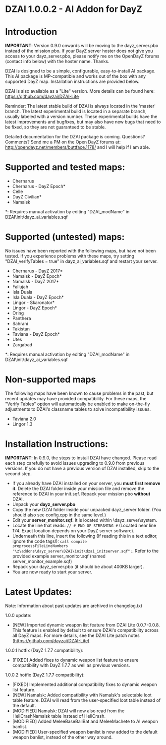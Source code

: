 DZAI 1.0.0.2 - AI Addon for DayZ
============


Introduction
============
<b>IMPORTANT</b>: Version 0.9.0 onwards will be moving to the dayz_server.pbo instead of the mission pbo. If your DayZ server hoster does not give you access to your dayz_server.pbo, please notify me on the OpenDayZ forums (contact info below) with the hoster name. Thanks.

DZAI is designed to be a simple, configurable, easy-to-install AI package. This AI package is MP-compatible and works out of the box with any supported DayZ map. Installation instructions are provided below.

DZAI is also available as a "Lite" version. More details can be found here: https://github.com/dayzai/DZAI-Lite

Reminder: The latest stable build of DZAI is always located in the 'master' branch. The latest experimental build is located in a separate branch, usually labeled with a version number. These experimental builds have the latest improvements and bugfixes, but may also have new bugs that need to be fixed, so they are not guaranteed to be stable.

Detailed documentation for the DZAI package is coming. Questions? Comments? Send me a PM on the Open DayZ forums at: http://opendayz.net/members/buttface.1178/ and I will help if I am able.

Supported and tested maps:
============
- Chernarus
- Chernarus - DayZ Epoch*
- Celle
- DayZ Civilian*
- Namalsk

*: Requires manual activation by editing "DZAI_modName" in DZAI\init\dayz_ai_variables.sqf

Supported (untested) maps:
============
No issues have been reported with the following maps, but have not been tested. If you experience problems with these maps, try setting "DZAI_verifyTables = true" in dayz_ai_variables.sqf and restart your server.
- Chernarus - DayZ 2017*
- Namalsk - DayZ Epoch*
- Namalsk - DayZ 2017*
- Fallujah
- Isla Duala
- Isla Duala - DayZ Epoch*
- Lingor - Skaronator*
- Lingor - DayZ Epoch*
- Oring
- Panthera
- Sahrani
- Takistan
- Taviana - DayZ Epoch*
- Utes
- Zargabad

*: Requires manual activation by editing "DZAI_modName" in DZAI\init\dayz_ai_variables.sqf

Non-supported maps
============
The following maps have been known to cause problems in the past, but recent updates may have provided compatibility. For these maps, the "Verify Tables" option will automatically be enabled to make on-the-fly adjustments to DZAI's classname tables to solve incompatibility issues.
- Taviana 2.0
- Lingor 1.3
 


Installation Instructions:
============
<b>IMPORTANT</b>: In 0.9.0, the steps to install DZAI have changed. Please read each step carefully to avoid issues upgrading to 0.9.0 from previous versions. If you do not have a previous version of DZAI installed, skip to the second step.
- If you already have DZAI installed on your server, you <b>must first remove it</b>. Delete the DZAI folder inside your mission file and remove the reference to DZAI in your init.sqf. Repack your mission pbo <b>without</b> DZAI.
- Unpack your <b>dayz_server.pbo</b>
- Copy the new DZAI folder inside your unpacked dayz_server folder. (You should also see config.cpp in the same level.)
- Edit your <b>server_monitor.sqf</b>. It is located within \dayz_server\system. 
- Locate the line that reads: <code>// # END OF STREAMING #</code> (Located near line 174. Exact location depends on your DayZ server software).
- Underneath this line, insert the following (If reading this in a text editor, ignore the code tags!): <code>call compile preprocessFileLineNumbers "\z\addons\dayz_server\DZAI\init\dzai_initserver.sqf";</code>. Refer to the provided example server_monitor.sqf (named server_monitor_example.sqf)
- Repack your dayz_server.pbo (it should be about 400KB larger).
- You are now ready to start your server.

Latest Updates:
============

Note: Information about past updates are archived in changelog.txt

1.0.0 update:

- [NEW] Imported dynamic weapon list feature from DZAI Lite 0.0.7-0.0.8. This feature is enabled by default to ensure DZAI's compatibility across all DayZ maps. For more details, see the DZAI Lite patch notes (https://github.com/dayzai/DZAI-Lite).

1.0.0.1 hotfix (DayZ 1.7.7 compatibility):

- [FIXED] Added fixes to dynamic weapon list feature to ensure compatibility with DayZ 1.7.7 as well as previous versions.

1.0.0.2 hotfix (DayZ 1.7.7 compatibility):

- [FIXED] Implemented additional compatibility fixes to dynamic weapon list feature.
- [NEW] Namalsk: Added compatibility with Namalsk's selectable loot table feature. DZAI will read from the user-specified loot table instead of the default. 
- [MODIFIED] Namalsk: DZAI will now also read from the HeliCrashNamalsk table instead of HeliCrash.
- [MODIFIED] Added MeleeBaseBallBat and MeleeMachete to AI weapon banlist.
- [MODIFIED] User-specified weapon banlist is now added to the default weapon banlist, instead of the other way around.
